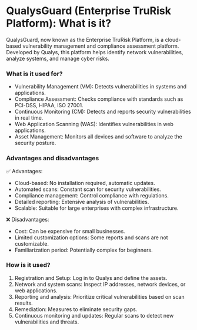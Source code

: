 # QualysGuard (Enterprise TruRisk Platform): What is it?
QualysGuard, now known as the Enterprise TruRisk Platform, is a cloud-based vulnerability management and compliance assessment platform. Developed by Qualys, this platform helps identify network vulnerabilities, analyze systems, and manage cyber risks.

### What is it used for?
- Vulnerability Management (VM): Detects vulnerabilities in systems and applications.
- Compliance Assessment: Checks compliance with standards such as PCI-DSS, HIPAA, ISO 27001.
- Continuous Monitoring (CM): Detects and reports security vulnerabilities in real time.
- Web Application Scanning (WAS): Identifies vulnerabilities in web applications.
- Asset Management: Monitors all devices and software to analyze the security posture.

### Advantages and disadvantages
✅ Advantages: 
- Cloud-based: No installation required, automatic updates.
- Automated scans: Constant scan for security vulnerabilities.
- Compliance management: Control compliance with regulations.
- Detailed reporting: Extensive analysis of vulnerabilities.
- Scalable: Suitable for large enterprises with complex infrastructure.

❌ Disadvantages:
- Cost: Can be expensive for small businesses.
- Limited customization options: Some reports and scans are not customizable.
- Familiarization period: Potentially complex for beginners.

### How is it used?
1.	Registration and Setup: Log in to Qualys and define the assets.
2.	Network and system scans: Inspect IP addresses, network devices, or web applications.
3.	Reporting and analysis: Prioritize critical vulnerabilities based on scan results.
4.	Remediation: Measures to eliminate security gaps.
5.	Continuous monitoring and updates: Regular scans to detect new vulnerabilities and threats.

